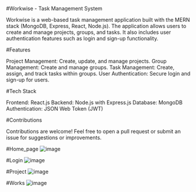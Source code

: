 #Workwise - Task Management System

Workwise is a web-based task management application built with the MERN stack (MongoDB, Express, React, Node.js). 
The application allows users to create and manage projects, groups, and tasks. 
It also includes user authentication features such as login and sign-up functionality.

#Features

Project Management: Create, update, and manage projects.
Group Management: Create and manage groups.
Task Management: Create, assign, and track tasks within groups.
User Authentication: Secure login and sign-up for users.

#Tech Stack

Frontend: React.js
Backend: Node.js with Express.js
Database: MongoDB
Authentication: JSON Web Token (JWT)

#Contributions

Contributions are welcome! Feel free to open a pull request or submit an issue for suggestions or improvements.

#Home_page
![image](https://github.com/user-attachments/assets/6baed9ff-b0d9-4030-8284-6b8db86d49d7)


#Login
![image](https://github.com/user-attachments/assets/42944340-cdb8-4792-99f9-1fd92221fa98)


#Project
![image](https://github.com/user-attachments/assets/35d37c24-c530-4fc9-be60-ca3ea5f510ca)


#Works
![image](https://github.com/user-attachments/assets/be96812c-889b-4b58-9b9b-f4c30fb3d74a)





